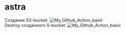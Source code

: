 # astra
Создание S3-bucket:
![My_Github_Action_basic](https://github.com/ildarbiano/static_files/actions/workflows/Start_s3.yml/badge.svg)<br>
Destroy созданного S-bucket:
![My_Github_Action_basic](https://github.com/ildarbiano/static_files/actions/workflows/Destroy_S3.yml/badge.svg)<br>
